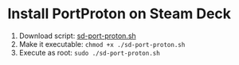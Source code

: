 # Install PortProton on Steam Deck

1. Download script:      [sd-port-proton.sh](https://github.com/dzianismaroz/sd-port-proton/archive/refs/tags/sd-port-proton.zip)
2. Make it executable: ```chmod +x ./sd-port-proton.sh```
3. Execute as root: ```sudo ./sd-port-proton.sh```
